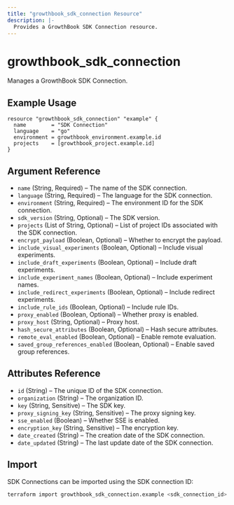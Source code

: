 ```yaml
---
title: "growthbook_sdk_connection Resource"
description: |-
  Provides a GrowthBook SDK Connection resource.
---
```


# growthbook_sdk_connection

Manages a GrowthBook SDK Connection.

## Example Usage

```hcl
resource "growthbook_sdk_connection" "example" {
  name        = "SDK Connection"
  language    = "go"
  environment = growthbook_environment.example.id
  projects    = [growthbook_project.example.id]
}
```

## Argument Reference

- `name` (String, Required) – The name of the SDK connection.
- `language` (String, Required) – The language for the SDK connection.
- `environment` (String, Required) – The environment ID for the SDK connection.
- `sdk_version` (String, Optional) – The SDK version.
- `projects` (List of String, Optional) – List of project IDs associated with the SDK connection.
- `encrypt_payload` (Boolean, Optional) – Whether to encrypt the payload.
- `include_visual_experiments` (Boolean, Optional) – Include visual experiments.
- `include_draft_experiments` (Boolean, Optional) – Include draft experiments.
- `include_experiment_names` (Boolean, Optional) – Include experiment names.
- `include_redirect_experiments` (Boolean, Optional) – Include redirect experiments.
- `include_rule_ids` (Boolean, Optional) – Include rule IDs.
- `proxy_enabled` (Boolean, Optional) – Whether proxy is enabled.
- `proxy_host` (String, Optional) – Proxy host.
- `hash_secure_attributes` (Boolean, Optional) – Hash secure attributes.
- `remote_eval_enabled` (Boolean, Optional) – Enable remote evaluation.
- `saved_group_references_enabled` (Boolean, Optional) – Enable saved group references.

## Attributes Reference

- `id` (String) – The unique ID of the SDK connection.
- `organization` (String) – The organization ID.
- `key` (String, Sensitive) – The SDK key.
- `proxy_signing_key` (String, Sensitive) – The proxy signing key.
- `sse_enabled` (Boolean) – Whether SSE is enabled.
- `encryption_key` (String, Sensitive) – The encryption key.
- `date_created` (String) – The creation date of the SDK connection.
- `date_updated` (String) – The last update date of the SDK connection.

## Import

SDK Connections can be imported using the SDK connection ID:

```sh
terraform import growthbook_sdk_connection.example <sdk_connection_id>
```
